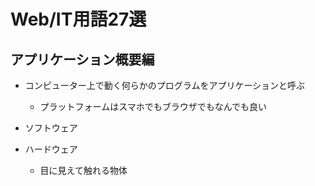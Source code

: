 # Web/IT用語27選

## アプリケーション概要編
- コンピューター上で動く何らかのプログラムをアプリケーションと呼ぶ
  - プラットフォームはスマホでもブラウザでもなんでも良い 

- ソフトウェア
- ハードウェア
  - 目に見えて触れる物体 
